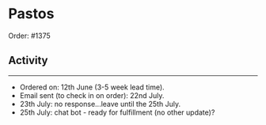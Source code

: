 # Pastos

Order: #1375

## Activity
---

- Ordered on: 12th June (3-5 week lead time).
- Email sent (to check in on order): 22nd July.
- 23th July: no response...leave until the 25th July.
- 25th July: chat bot - ready for fulfillment (no other update)?

